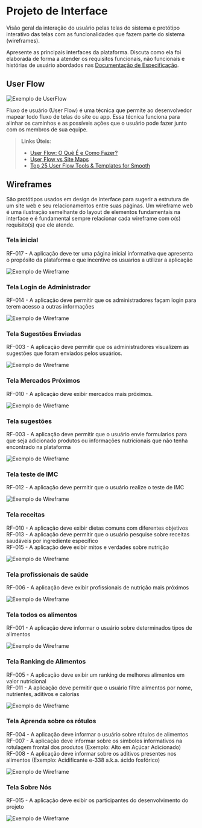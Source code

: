 
# Projeto de Interface

Visão geral da interação do usuário pelas telas do sistema e protótipo interativo das telas com as funcionalidades que fazem parte do sistema (wireframes).

 Apresente as principais interfaces da plataforma. Discuta como ela foi elaborada de forma a atender os requisitos funcionais, não funcionais e histórias de usuário abordados nas <a href="2-Especificação do Projeto.md"> Documentação de Especificação</a>.

## User Flow

![Exemplo de UserFlow](img/userflow/flow.jpg)

Fluxo de usuário (User Flow) é uma técnica que permite ao desenvolvedor mapear todo fluxo de telas do site ou app. Essa técnica funciona para alinhar os caminhos e as possíveis ações que o usuário pode fazer junto com os membros de sua equipe.

> **Links Úteis**:
> - [User Flow: O Quê É e Como Fazer?](https://medium.com/7bits/fluxo-de-usu%C3%A1rio-user-flow-o-que-%C3%A9-como-fazer-79d965872534)
> - [User Flow vs Site Maps](http://designr.com.br/sitemap-e-user-flow-quais-as-diferencas-e-quando-usar-cada-um/)
> - [Top 25 User Flow Tools & Templates for Smooth](https://www.mockplus.com/blog/post/user-flow-tools)


## Wireframes

São protótipos usados em design de interface para sugerir a estrutura de um site web e seu relacionamentos entre suas páginas. Um wireframe web é uma ilustração semelhante do layout de elementos fundamentais na interface e é fundamental sempre relacionar cada wireframe com o(s) requisito(s) que ele atende.

### Tela inicial

RF-017 - A aplicação deve ter uma página inicial informativa que apresenta o propósito da plataforma e que incentive os usuarios a utilizar a aplicação

![Exemplo de Wireframe](https://raw.githubusercontent.com/ICEI-PUC-Minas-PMV-SI/pmv-si-2024-1-pe1-t2-rotulocerto/main/docs/img/wireframe/homepage.jpg)

### Tela Login de Administrador

RF-014 - A aplicação deve permitir que os administradores façam login para terem acesso a outras informações

![Exemplo de Wireframe](https://raw.githubusercontent.com/ICEI-PUC-Minas-PMV-SI/pmv-si-2024-1-pe1-t2-rotulocerto/main/docs/img/wireframe/login-admin.jpg)

### Tela Sugestões Enviadas

RF-003 - A aplicação deve permitir que os administradores visualizem as sugestões que foram enviados pelos usuários.

![Exemplo de Wireframe](https://raw.githubusercontent.com/ICEI-PUC-Minas-PMV-SI/pmv-si-2024-1-pe1-t2-rotulocerto/main/docs/img/wireframe/listasugestoes.jpg)

### Tela Mercados Próximos

RF-010 - A aplicação deve exibir mercados mais próximos.

![Exemplo de Wireframe](https://raw.githubusercontent.com/ICEI-PUC-Minas-PMV-SI/pmv-si-2024-1-pe1-t2-rotulocerto/main/docs/img/wireframe/mercados.jpg)

### Tela sugestões

RF-003 - A aplicação deve permitir que o usuário envie formularios para que seja adicionado produtos ou informações nutricionais que não tenha encontrado na plataforma

![Exemplo de Wireframe](https://raw.githubusercontent.com/ICEI-PUC-Minas-PMV-SI/pmv-si-2024-1-pe1-t2-rotulocerto/main/docs/img/wireframe/sugestoes.jpg)

### Tela teste de IMC

RF-012 - A aplicação deve permitir que o usuário realize o teste de IMC

![Exemplo de Wireframe](https://raw.githubusercontent.com/ICEI-PUC-Minas-PMV-SI/pmv-si-2024-1-pe1-t2-rotulocerto/main/docs/img/wireframe/TestedeIMC2.jpg)

### Tela receitas

RF-010 - A aplicação deve exibir dietas comuns com diferentes objetivos <br>
RF-013 - A aplicação deve permitir que o usuário pesquise sobre receitas saudáveis por ingrediente específico <br>
RF-015 - A aplicação deve exibir mitos e verdades sobre nutrição

![Exemplo de Wireframe](https://raw.githubusercontent.com/ICEI-PUC-Minas-PMV-SI/pmv-si-2024-1-pe1-t2-rotulocerto/main/docs/img/wireframe/receitas.jpg)

### Tela profissionais de saúde

RF-006 - A aplicação deve exibir profissionais de nutrição mais próximos

![Exemplo de Wireframe](https://raw.githubusercontent.com/ICEI-PUC-Minas-PMV-SI/pmv-si-2024-1-pe1-t2-rotulocerto/main/docs/img/wireframe/profissionais-de-saude.jpg)

### Tela todos os alimentos

RF-001 - A aplicação deve informar o usuário sobre determinados tipos de alimentos 

![Exemplo de Wireframe](https://raw.githubusercontent.com/ICEI-PUC-Minas-PMV-SI/pmv-si-2024-1-pe1-t2-rotulocerto/main/docs/img/wireframe/todos-os-alimentos.jpg)

### Tela Ranking de Alimentos

RF-005 - A aplicação deve exibir um ranking de melhores alimentos em valor nutricional <br>
RF-011 - A aplicação deve permitir que o usuário filtre alimentos por nome, nutrientes, aditivos e calorias

![Exemplo de Wireframe](https://raw.githubusercontent.com/ICEI-PUC-Minas-PMV-SI/pmv-si-2024-1-pe1-t2-rotulocerto/main/docs/img/wireframe/ranking-de-alimentos.jpg)

### Tela Aprenda sobre os rótulos

RF-004 - A aplicação deve informar o usuário sobre rótulos de alimentos <br>
RF-007 - A aplicação deve informar sobre os símbolos informativos na rotulagem frontal dos produtos (Exemplo: Alto em Açúcar Adicionado) <br>
RF-008 - A aplicação deve informar sobre os aditivos presentes nos alimentos (Exemplo: Acidificante e-338 a.k.a. ácido fosfórico)

![Exemplo de Wireframe](https://raw.githubusercontent.com/ICEI-PUC-Minas-PMV-SI/pmv-si-2024-1-pe1-t2-rotulocerto/main/docs/img/wireframe/ROTULO.jpg)


### Tela Sobre Nós

RF-015 - A aplicação deve exibir os participantes do desenvolvimento do projeto

![Exemplo de Wireframe](https://raw.githubusercontent.com/ICEI-PUC-Minas-PMV-SI/pmv-si-2024-1-pe1-t2-rotulocerto/main/docs/img/wireframe/sobre-nos.jpg)
